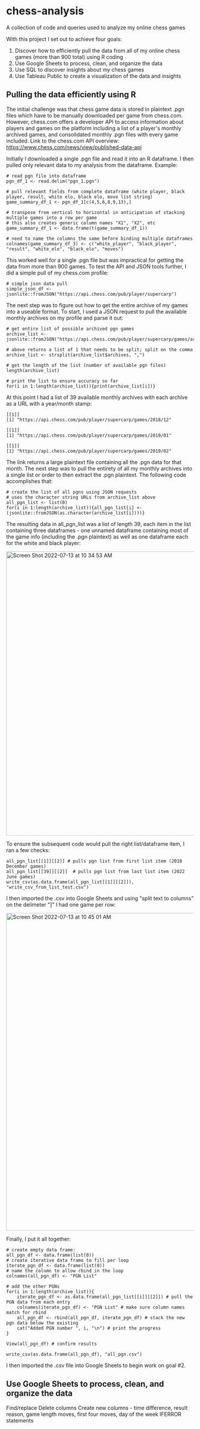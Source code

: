 # chess-analysis
A collection of code and queries used to analyze my online chess games

With this project I set out to achieve four goals:
1) Discover how to efficiently pull the data from all of my online chess games (more than 900 total) using R coding
2) Use Google Sheets to process, clean, and organize the data
3) Use SQL to discover insights about my chess games
4) Use Tableau Public to create a visualization of the data and insights

## Pulling the data efficiently using R
The initial challenge was that chess game data is stored in plaintext .pgn files which have to be manually downloaded per game from chess.com. However, chess.com offers a developer API to access information about players and games on the platform including a list of a player's monthly archived games, and consolidated monthly .pgn files with every game included. Link to the chess.com API overview: https://www.chess.com/news/view/published-data-api

Initially I downloaded a single .pgn file and read it into an R dataframe. I then pulled only relevant data to my analysis from the dataframe. Example:

    # read pgn file into dataframe
    pgn_df_1 <- read.delim("pgn_1.pgn")

    # pull relevant fields from complete dataframe (white player, black player, result, white elo, black elo, move list string)
    game_summary_df_1 <- pgn_df_1[c(4,5,6,8,9,13),]

    # transpose from vertical to horizontal in anticipation of stacking multiple games into a row per game
    # this also creates generic column names "X1", "X2", etc
    game_summary_df_1 <- data.frame(t(game_summary_df_1))
    
    # need to name the columns the same before binding multiple dataframes
    colnames(game_summary_df_3) <- c("white_player", "black_player", "result", "white_elo", "black_elo", "moves")

This worked well for a single .pgn file but was impractical for getting the data from more than 900 games. To test the API and JSON tools further, I did a simple pull of my chess.com profile:

    # simple json data pull
    simple_json_df <- jsonlite::fromJSON("https://api.chess.com/pub/player/supercarp")

The next step was to figure out how to get the entire archive of my games into a useable format. To start, I used a JSON request to pull the available monthly archives on my profile and parse it out:

    # get entire list of possible archived pgn games
    archive_list <- jsonlite::fromJSON("https://api.chess.com/pub/player/supercarp/games/archives")
    
    # above returns a list of 1 that needs to be split; split on the comma
    archive_list <- strsplit(archive_list$archives, ",")
    
    # get the length of the list (number of available pgn files)
    length(archive_list)
    
    # print the list to ensure accuracy so far
    for(i in 1:length(archive_list)){print(archive_list[i])}

At this point I had a list of 39 available monthly archives with each archive as a URL with a year/month stamp:

    [[1]]
    [1] "https://api.chess.com/pub/player/supercarp/games/2018/12"

    [[1]]
    [1] "https://api.chess.com/pub/player/supercarp/games/2019/01"

    [[1]]
    [1] "https://api.chess.com/pub/player/supercarp/games/2019/02"

The link returns a large plaintext file containing all the .pgn data for that month. The next step was to pull the entirety of all my monthly archives into a single list or order to then extract the .pgn plaintext. The following code accomplishes that:

    # create the list of all pgns using JSON requests
    # uses the character string URLs from archive_list above
    all_pgn_list <- list(0)
    for(i in 1:length(archive_list)){all_pgn_list[i] <- (jsonlite::fromJSON(as.character(archive_list[i])))}

The resulting data in all_pgn_list was a list of length 39, each item in the list containing three dataframes - one unnamed dataframe containing most of the game info (including the .pgn plaintext) as well as one dataframe each for the white and black player:

<img width="762" alt="Screen Shot 2022-07-13 at 10 34 53 AM" src="https://user-images.githubusercontent.com/109003416/178760048-e6eca49c-260f-411e-b5fb-08d0452b308c.png">

To ensure the subsequent code would pull the right list/dataframe item, I ran a few checks:

    all_pgn_list[[1]][[2]] # pulls pgn list from first list item (2018 December games)
    all_pgn_list[[39]][[2]]  # pulls pgn list from last list item (2022 June games)
    write_csv(as.data.frame(all_pgn_list[[1]][[2]]), "write_csv_from_list_test.csv")

I then imported the .csv into Google Sheets and using "split text to columns" on the delimeter "]" I had one game per row:

<img width="852" alt="Screen Shot 2022-07-13 at 10 45 01 AM" src="https://user-images.githubusercontent.com/109003416/178762427-4899b746-5141-4f1a-a513-87dc7d274a4d.png">

Finally, I put it all together:

    # create empty data frame:
    all_pgn_df <- data.frame(list(0))
    # create iterative data frame to fill per loop
    iterate_pgn_df <- data.frame(list(0))
    # name the column to allow rbind in the loop
    colnames(all_pgn_df) <- "PGN List"

    # add the other PGNs
    for(i in 1:length(archive_list)){
        iterate_pgn_df <- as.data.frame(all_pgn_list[[i]][[2]]) # pull the PGN data from each entry
        colnames(iterate_pgn_df) <- "PGN List" # make sure column names match for rbind
        all_pgn_df <- rbind(all_pgn_df, iterate_pgn_df) # stack the new pgn data below the existing
        cat("Added PGN number ", i, "\n") # print the progress
    }
    
    View(all_pgn_df) # confirm results

    write_csv(as.data.frame(all_pgn_df), "all_pgn.csv")

I then imported the .csv file into Google Sheets to begin work on goal #2.

## Use Google Sheets to process, clean, and organize the data

Find/replace
Delete columns
Create new columns - time difference, result reason, game length moves, first four moves, day of the week
IFERROR statements

